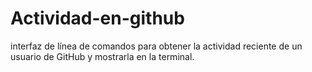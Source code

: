 # Actividad-en-github
 interfaz de línea de comandos  para obtener la actividad reciente de un usuario de GitHub y mostrarla en la terminal.
